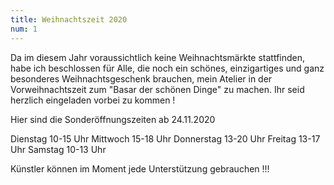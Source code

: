 ```yaml
---
title: Weihnachtszeit 2020
num: 1
---
```


Da im diesem Jahr voraussichtlich keine Weihnachtsmärkte stattfinden, habe ich beschlossen für Alle, die noch ein schönes, einzigartiges und ganz besonderes Weihnachtsgeschenk brauchen, mein Atelier in der Vorweihnachtszeit zum "Basar der schönen Dinge" zu machen. Ihr seid herzlich eingeladen vorbei zu kommen !
 
Hier sind die Sonderöffnungszeiten ab 24.11.2020

Dienstag     10-15 Uhr
Mittwoch    15-18 Uhr
Donnerstag 13-20 Uhr
Freitag        13-17 Uhr
Samstag      10-13 Uhr

Künstler können im Moment jede Unterstützung gebrauchen !!!
